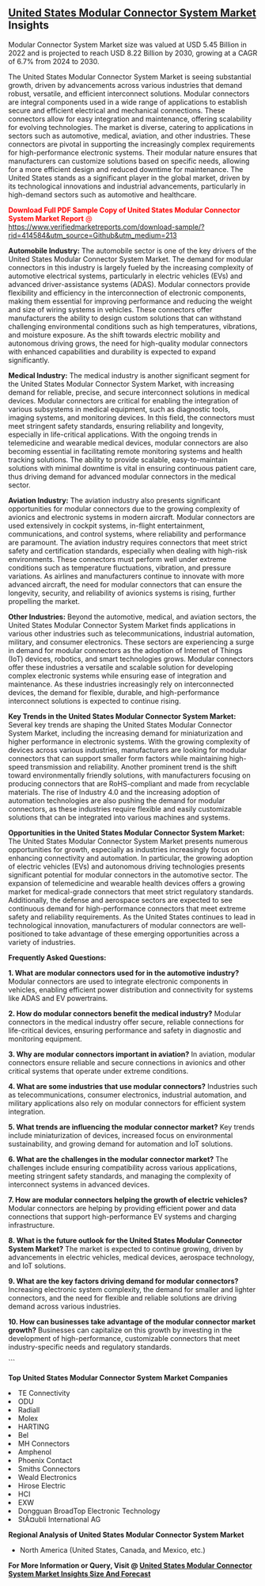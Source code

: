 <h2><a href="https://www.verifiedmarketreports.com/download-sample/?rid=414584&amp;utm_source=Github&amp;utm_medium=213" target="_blank">United States Modular Connector System Market</a> Insights</h2><p>Modular Connector System Market size was valued at USD 5.45 Billion in 2022 and is projected to reach USD 8.22 Billion by 2030, growing at a CAGR of 6.7% from 2024 to 2030.</p><p><p>The United States Modular Connector System Market is seeing substantial growth, driven by advancements across various industries that demand robust, versatile, and efficient interconnect solutions. Modular connectors are integral components used in a wide range of applications to establish secure and efficient electrical and mechanical connections. These connectors allow for easy integration and maintenance, offering scalability for evolving technologies. The market is diverse, catering to applications in sectors such as automotive, medical, aviation, and other industries. These connectors are pivotal in supporting the increasingly complex requirements for high-performance electronic systems. Their modular nature ensures that manufacturers can customize solutions based on specific needs, allowing for a more efficient design and reduced downtime for maintenance. The United States stands as a significant player in the global market, driven by its technological innovations and industrial advancements, particularly in high-demand sectors such as automotive and healthcare. <p><span class=""><span style="color: #ff0000;"><strong>Download Full PDF Sample Copy of United States Modular Connector System Market Report</strong> @ </span><a href="https://www.verifiedmarketreports.com/download-sample/?rid=414584&amp;utm_source=Github&amp;utm_medium=213" target="_blank">https://www.verifiedmarketreports.com/download-sample/?rid=414584&amp;utm_source=Github&amp;utm_medium=213</a></span></p></p><p><strong>Automobile Industry:</strong> The automobile sector is one of the key drivers of the United States Modular Connector System Market. The demand for modular connectors in this industry is largely fueled by the increasing complexity of automotive electrical systems, particularly in electric vehicles (EVs) and advanced driver-assistance systems (ADAS). Modular connectors provide flexibility and efficiency in the interconnection of electronic components, making them essential for improving performance and reducing the weight and size of wiring systems in vehicles. These connectors offer manufacturers the ability to design custom solutions that can withstand challenging environmental conditions such as high temperatures, vibrations, and moisture exposure. As the shift towards electric mobility and autonomous driving grows, the need for high-quality modular connectors with enhanced capabilities and durability is expected to expand significantly.<p><strong>Medical Industry:</strong> The medical industry is another significant segment for the United States Modular Connector System Market, with increasing demand for reliable, precise, and secure interconnect solutions in medical devices. Modular connectors are critical for enabling the integration of various subsystems in medical equipment, such as diagnostic tools, imaging systems, and monitoring devices. In this field, the connectors must meet stringent safety standards, ensuring reliability and longevity, especially in life-critical applications. With the ongoing trends in telemedicine and wearable medical devices, modular connectors are also becoming essential in facilitating remote monitoring systems and health tracking solutions. The ability to provide scalable, easy-to-maintain solutions with minimal downtime is vital in ensuring continuous patient care, thus driving demand for advanced modular connectors in the medical sector.<p><strong>Aviation Industry:</strong> The aviation industry also presents significant opportunities for modular connectors due to the growing complexity of avionics and electronic systems in modern aircraft. Modular connectors are used extensively in cockpit systems, in-flight entertainment, communications, and control systems, where reliability and performance are paramount. The aviation industry requires connectors that meet strict safety and certification standards, especially when dealing with high-risk environments. These connectors must perform well under extreme conditions such as temperature fluctuations, vibration, and pressure variations. As airlines and manufacturers continue to innovate with more advanced aircraft, the need for modular connectors that can ensure the longevity, security, and reliability of avionics systems is rising, further propelling the market.<p><strong>Other Industries:</strong> Beyond the automotive, medical, and aviation sectors, the United States Modular Connector System Market finds applications in various other industries such as telecommunications, industrial automation, military, and consumer electronics. These sectors are experiencing a surge in demand for modular connectors as the adoption of Internet of Things (IoT) devices, robotics, and smart technologies grows. Modular connectors offer these industries a versatile and scalable solution for developing complex electronic systems while ensuring ease of integration and maintenance. As these industries increasingly rely on interconnected devices, the demand for flexible, durable, and high-performance interconnect solutions is expected to continue rising.<p><strong>Key Trends in the United States Modular Connector System Market:</strong> Several key trends are shaping the United States Modular Connector System Market, including the increasing demand for miniaturization and higher performance in electronic systems. With the growing complexity of devices across various industries, manufacturers are looking for modular connectors that can support smaller form factors while maintaining high-speed transmission and reliability. Another prominent trend is the shift toward environmentally friendly solutions, with manufacturers focusing on producing connectors that are RoHS-compliant and made from recyclable materials. The rise of Industry 4.0 and the increasing adoption of automation technologies are also pushing the demand for modular connectors, as these industries require flexible and easily customizable solutions that can be integrated into various machines and systems.<p><strong>Opportunities in the United States Modular Connector System Market:</strong> The United States Modular Connector System Market presents numerous opportunities for growth, especially as industries increasingly focus on enhancing connectivity and automation. In particular, the growing adoption of electric vehicles (EVs) and autonomous driving technologies presents significant potential for modular connectors in the automotive sector. The expansion of telemedicine and wearable health devices offers a growing market for medical-grade connectors that meet strict regulatory standards. Additionally, the defense and aerospace sectors are expected to see continuous demand for high-performance connectors that meet extreme safety and reliability requirements. As the United States continues to lead in technological innovation, manufacturers of modular connectors are well-positioned to take advantage of these emerging opportunities across a variety of industries.<p><strong>Frequently Asked Questions:</strong></p><p><strong>1. What are modular connectors used for in the automotive industry?</strong> Modular connectors are used to integrate electronic components in vehicles, enabling efficient power distribution and connectivity for systems like ADAS and EV powertrains.</p><p><strong>2. How do modular connectors benefit the medical industry?</strong> Modular connectors in the medical industry offer secure, reliable connections for life-critical devices, ensuring performance and safety in diagnostic and monitoring equipment.</p><p><strong>3. Why are modular connectors important in aviation?</strong> In aviation, modular connectors ensure reliable and secure connections in avionics and other critical systems that operate under extreme conditions.</p><p><strong>4. What are some industries that use modular connectors?</strong> Industries such as telecommunications, consumer electronics, industrial automation, and military applications also rely on modular connectors for efficient system integration.</p><p><strong>5. What trends are influencing the modular connector market?</strong> Key trends include miniaturization of devices, increased focus on environmental sustainability, and growing demand for automation and IoT solutions.</p><p><strong>6. What are the challenges in the modular connector market?</strong> The challenges include ensuring compatibility across various applications, meeting stringent safety standards, and managing the complexity of interconnect systems in advanced devices.</p><p><strong>7. How are modular connectors helping the growth of electric vehicles?</strong> Modular connectors are helping by providing efficient power and data connections that support high-performance EV systems and charging infrastructure.</p><p><strong>8. What is the future outlook for the United States Modular Connector System Market?</strong> The market is expected to continue growing, driven by advancements in electric vehicles, medical devices, aerospace technology, and IoT solutions.</p><p><strong>9. What are the key factors driving demand for modular connectors?</strong> Increasing electronic system complexity, the demand for smaller and lighter connectors, and the need for flexible and reliable solutions are driving demand across various industries.</p><p><strong>10. How can businesses take advantage of the modular connector market growth?</strong> Businesses can capitalize on this growth by investing in the development of high-performance, customizable connectors that meet industry-specific needs and regulatory standards.</p>```</p><p><strong>Top United States Modular Connector System Market Companies</strong></p><div data-test-id=""><p><li>TE Connectivity</li><li> ODU</li><li> Radiall</li><li> Molex</li><li> HARTING</li><li> Bel</li><li> MH Connectors</li><li> Amphenol</li><li> Phoenix Contact</li><li> Smiths Connectors</li><li> Weald Electronics</li><li> Hirose Electric</li><li> HCI</li><li> EXW</li><li> Dongguan BroadTop Electronic Technology</li><li> StÃ¤ubli International AG</li></p><div><strong>Regional Analysis of&nbsp;United States Modular Connector System Market</strong></div><ul><li dir="ltr"><p dir="ltr">North America&nbsp;(United States, Canada, and Mexico, etc.)</p></li></ul><p><strong>For More Information or Query, Visit @&nbsp;</strong><strong><a href="https://www.verifiedmarketreports.com/product/modular-connector-system-market/?utm_source=Github&amp;utm_medium=213" target="_blank">United States Modular Connector System Market Insights Size And Forecast</a></strong></p></div>
